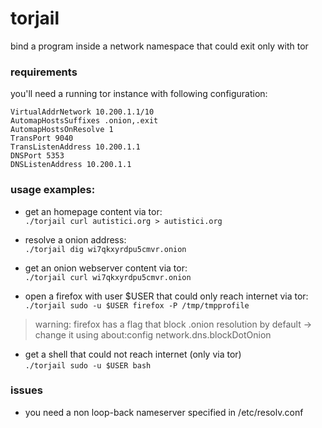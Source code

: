 # torjail
bind a program inside a network namespace that could exit only with tor

### requirements
you'll need a running tor instance with following configuration:
```
VirtualAddrNetwork 10.200.1.1/10 
AutomapHostsSuffixes .onion,.exit 
AutomapHostsOnResolve 1
TransPort 9040 
TransListenAddress 10.200.1.1
DNSPort 5353
DNSListenAddress 10.200.1.1
```

### usage examples:

- get an homepage content via tor:  
`./torjail curl autistici.org > autistici.org `  

- resolve a onion address:  
`./torjail dig wi7qkxyrdpu5cmvr.onion`  

- get an onion webserver content via tor:  
`./torjail curl wi7qkxyrdpu5cmvr.onion`  

- open a firefox with user $USER that could only reach internet via tor:  
`./torjail sudo -u $USER firefox -P /tmp/tmpprofile`  
  
> warning: firefox has a flag that block .onion resolution by default -> change it using about:config network.dns.blockDotOnion


- get a shell that could not reach internet (only via tor)  
`./torjail sudo -u $USER bash`


### issues
- you need a non loop-back nameserver specified in /etc/resolv.conf


